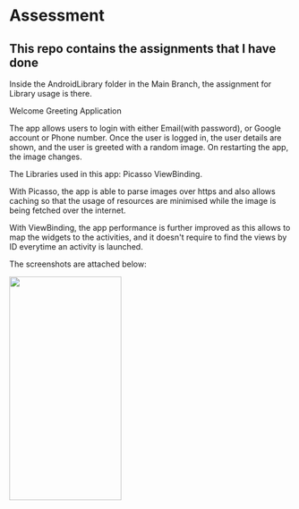 # Assessment
## This repo contains the assignments that I have done

Inside the AndroidLibrary folder in the Main Branch, the assignment for Library usage is there.

Welcome Greeting Application

The app allows users to login with either Email(with password), or Google account or Phone number.
Once the user is logged in, the user details are shown, and the user is greeted with a random image. On restarting the app, the image changes.

The Libraries used in this app:
Picasso
ViewBinding.

With Picasso, the app is able to parse images over https and also allows caching so that the usage of resources are minimised while the image is being fetched over the internet.

With ViewBinding, the app performance is further improved as this allows to map the widgets to the activities, and it doesn't require to find the views by ID everytime an activity is launched.

The screenshots are attached below:

<img src="https://user-images.githubusercontent.com/50767716/120183435-4f055b00-c22d-11eb-93d3-ff391af2a0ee.png" width="200" height="400"/>
<!-- ![Screenshot_20210531-161038](https://user-images.githubusercontent.com/50767716/120183435-4f055b00-c22d-11eb-93d3-ff391af2a0ee.png) -->
<!-- ![Screenshot_20210531-161058](https://user-images.githubusercontent.com/50767716/120183439-50368800-c22d-11eb-9427-2dc22ea58b90.png) -->
<!-- ![Screenshot_20210531-161122](https://user-images.githubusercontent.com/50767716/120183443-5167b500-c22d-11eb-9c91-261fc0700ed4.png) -->
<!-- ![Screenshot_20210531-161130](https://user-images.githubusercontent.com/50767716/120183444-52004b80-c22d-11eb-93f5-e4b5ddd4dd0d.png) -->
<!-- ![Screenshot_20210531-161140](https://user-images.githubusercontent.com/50767716/120183447-5298e200-c22d-11eb-82a7-ffed1b11c450.png) -->


